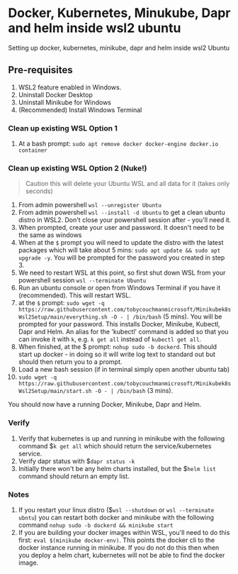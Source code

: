 # Docker, Kubernetes, Minukube, Dapr and helm inside wsl2 ubuntu
Setting up docker, kubernetes, minikube, dapr and helm inside wsl2 Ubuntu

## Pre-requisites
1. WSL2 feature enabled in Windows.
1. Uninstall Docker Desktop
1. Uninstall Minikube for Windows
1. (Recommended) Install Windows Terminal

### Clean up existing WSL Option 1
1. At a bash prompt: `sudo apt remove docker docker-engine docker.io container`

### Clean up existing WSL Option 2 (Nuke!)
> Caution this will delete your Ubuntu WSL and all data for it (takes only seconds)
1. From admin powershell `wsl --unregister Ubuntu`
1. From admin powershell `wsl --install -d Ubuntu` to get a clean ubuntu distro in WSL2. Don't close your powershell session after - you'll need it.
1. When prompted, create your user and password. It doesn't need to be the same as windows
1. When at the `$` prompt you will need to update the distro with the latest packages which will take about 5 mins: `sudo apt update && sudo apt upgrade -y`. You will be prompted for the password you created in step 3.
1. We need to restart WSL at this point, so first shut down WSL from your powershell session `wsl --terminate Ubuntu`
1. Run an ubuntu console or open from Windows Terminal if you have it (recommended). This will restart WSL.
1. at the `$` prompt: `sudo wget -q https://raw.githubusercontent.com/tobycouchmanmicrosoft/Minikubek8sWsl2Setup/main/everything.sh -O - | /bin/bash` (5 mins). You will be prompted for your password. This installs Docker, Minikube, Kubectl, Dapr and Helm. An alias for the 'kubectl' command is added so that you can invoke it with `k`, e.g. `k get all` instead of `kubectl get all`.
1. When finished, at the $ prompt: `nohup sudo -b dockerd`. This should start up docker - in doing so it will write log text to standard out but should then return you to a prompt.
1. Load a new bash session (if in terminal simply open another ubuntu tab)
1. `sudo wget -q https://raw.githubusercontent.com/tobycouchmanmicrosoft/Minikubek8sWsl2Setup/main/start.sh -O - | /bin/bash` (3 mins).

You should now have a running Docker, Minikube, Dapr and Helm.

### Verify
1. Verify that kubernetes is up and running in minikube with the following command $`k get all` which should return the service/kubernetes service.
2. Verify dapr status with $`dapr status -k`
3. Initially there won't be any helm charts installed, but the $`helm list` command should return an empty list.

### Notes
1. If you restart your linux distro ($`wsl --shutdown` or `wsl --terminate ubntu`) you can restart both docker and minikube with the following command `nohup sudo -b dockerd && minikube start`
2. If you are building your docker images within WSL, you'll need to do this first: `eval $(minikube docker-env)`. This points the docker cli to the docker instance running in minikube. If you do not do this then when you deploy a helm chart, kubernetes will not be able to find the docker image.
